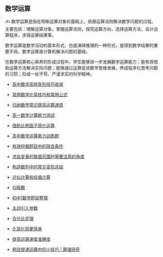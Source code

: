 ##  **数学运算**

:writing_hand: 数学运算是指在明晰运算对象的基础上，依据运算法则解决数学问题的过程。主要包括：理解运算对象，掌握运算法则，探究运算方向，选择运算方法，设计运算程序，求得运算结果等。

数学运算是数学活动的基本形式，也是演绎推理的一种形式，是得到数学结果的重要手段。数学运算是计算机解决问题的基础。

在数学运算核心素养的形成过程中，学生能够进一步发展数学运算能力；能有效借助运算方法解决实际问题；能够通过运算促进数学思维发展，养成程序化思考问题的习惯；形成一丝不苟、严谨求实的科学精神。

* <a  href=" https://www.cnblogs.com/wanghai0666/p/9429037.html "  target="_blank" >高中数学高频变形技巧收录</a>  

* <a  href="https://www.cnblogs.com/wanghai0666/p/11073489.html  "  target="_blank" >常用数学化简技巧和常用公式</a> 

* <a href="https://www.cnblogs.com/wanghai0666/p/9683107.html  "  target="_blank" >归纳数学常识提高运算速度  </a>

*  [高一数学计算能力测试](https://www.cnblogs.com/wanghai0666/p/16940929.html)

*   <a   href=" https://www.cnblogs.com/wanghai0666/p/8358052.html "  target="_blank" >借助比例因子简化运算</a>  

 * <a     href=" https://www.cnblogs.com/wanghai0666/p/9378284.html "  target="_blank" >高中数学运算能力训练题 </a>  

* <a     href="https://www.cnblogs.com/wanghai0666/p/9070592.html  "  target="_blank" >有效挖掘题目中的隐含条件</a> 

* <a     href="https://www.cnblogs.com/wanghai0666/p/10096600.html" target="_blank" >求自变量的取值范围时需要注意的角度</a> 

* <a   href=" https://www.cnblogs.com/wanghai0666/p/10182054.html" target="_blank" >构造数列中的常见变形总结</a> 

 * <a     href=" https://www.cnblogs.com/wanghai0666/p/11044983.html  "  target="_blank" >近似计算和估值计算</a>  

*  <a  href="https://www.cnblogs.com/wanghai0666/p/12213268.html"  target="_blank">勾股数</a>

 * <a  href="https://www.cnblogs.com/wanghai0666/p/12039691.html"  target="_blank">初中|数学题目整理</a>

 *  [主动引入参数](https://www.cnblogs.com/wanghai0666/p/17533978.html) 

* <a  href="https://www.cnblogs.com/wanghai0666/p/12058000.html"  target="_blank">合分比定理</a> 

 * <a  href="https://www.cnblogs.com/wanghai0666/p/9987434.html"  target="_blank">化简化简更简单</a> 

* <a  href="https://www.cnblogs.com/wanghai0666/p/11823486.html"  target="_blank">提高运算速度准确度</a>

* [例说提速运算中的小技巧 | 算理研究](https://www.cnblogs.com/wanghai0666/p/18449831)




